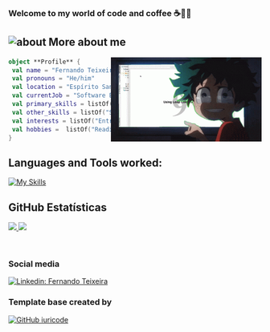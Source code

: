  
### Welcome to my world of code and coffee ☕️👨‍💻

## <img width="45" alt="about" src="https://raw.github.com/elizarov/elizarov/master/about.png"> More about me

<!-- <img align="right" width="300" src="https://i2.wp.com/allhtaccess.info/wp-content/uploads/2018/03/programming.gif?fit=1281%2C716&ssl=1" /> -->
<img align="right" width="300" src="./IMG/deku.gif" />

```kotlin
object **Profile** {
 val name = "Fernando Teixeira"
 val pronouns = "He/him"
 val location = "Espírito Santo, Brazil"
 val currentJob = "Software Engineer at Solfacil"
 val primary_skills = listOf("Comunication", "Organization", "Positive")
 val other_skills = listOf("SQL", "Jira", "Slack")
 val interests = listOf("Entrepreneurship", "fintech", "Microservices")
 val hobbies =  listOf("Reading", "To cook", "Stand up")
}
```

## **Languages and Tools worked:**  
[![My Skills](https://skills.thijs.gg/icons?i=git,github,elixir,py,java,css,html,fastapi,postgres,docker,grafana,jenkins,postman,inux&theme=dark)](https://skills.thijs.gg)


## **GitHub Estatísticas**
<a href="https://github.com/oteixeiras/oteixeiras">
  <img height="150em" src="https://github-readme-stats.vercel.app/api?username=oteixeiras&show_icons=true&theme=material-palenight&include_all_commits=true&count_private=true"/>
  <img height="150em" src="https://github-readme-stats.vercel.app/api/top-langs/?username=oteixeiras&layout=compact&langs_count=7&theme=material-palenight">
</a>

<!-- [website]: https://codedev.ga/ -->
<!-- [twitter]: https://twitter.com/SEUTWITTER -->
<!-- [youtube]: https://www.youtube.com/user/SEUYOUTUBE/ -->
<!-- [instagram]: https://www.instagram.com/SEUINSTAGRAM/ -->
[linkedin]: https://www.linkedin.com/in/fernandodesouzateixeira/
<br>

### Social media
[![Linkedin: Fernando Teixeira](https://img.shields.io/badge/-Linkedin-blue?style=flat-square&logo=Linkedin&logoColor=white&link=https://www.linkedin.com/in/fernandodesouzateixeira/)](https://www.linkedin.com/in/fernandodesouzateixeira/)

### Template base created by
[![GitHub iuricode]( https://img.shields.io/github/followers/VanessaSwerts?label=iuricode&style=social)](https://github.com/iuricode)
